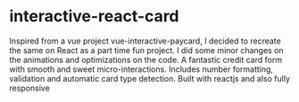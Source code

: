 # interactive-react-card
Inspired from a vue project vue-interactive-paycard, I decided to recreate the same on React as a part time fun project. I did some minor changes on the animations and optimizations on the code.  A fantastic credit card form with smooth and sweet micro-interactions. Includes number formatting, validation and automatic card type detection. Built with reactjs and also fully responsive
